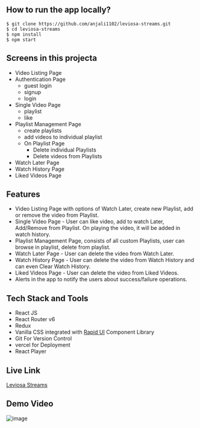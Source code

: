 ## How to run the app locally?
```
$ git clone https://github.com/anjali1102/leviosa-streams.git
$ cd leviosa-streams
$ npm install
$ npm start
```

## Screens in this projecta

- Video Listing Page
- Authentication Page
  - guest login
  - signup
  - login
- Single Video Page
  - playlist
  - like
- Playlist Management Page
  - create playlists
  - add videos to individual playlist
  - On Playlist Page 
    - Delete individual Playlists
    - Delete videos from Playlists
- Watch Later Page
- Watch History Page
- Liked Videos Page

## Features

- Video Listing Page with options of Watch Later, create new Playlist, add or remove the video from Playlist. 
- Single Video Page - User can like video, add to watch Later, Add/Remove from Playlist. On playing the video, it will be added in watch history.
- Playlist Management Page, consists of all custom Playlists, user can browse in playlist, delete from playlist.
- Watch Later Page - User can delete the video from Watch Later.
- Watch History Page - User can delete the video from Watch History and can even Clear Watch History.
- Liked Videos Page - User can delete the video from Liked Videos.
- Alerts in the app to notify the users about success/failure operations.

## Tech Stack and Tools
- React JS
- React Router v6
- Redux
- Vanilla CSS integrated with [Rapid UI](https://rapidui.vercel.app/) Component Library
- Git For Version Control
- vercel for Deployment
- React Player

## Live Link
[Leviosa Streams](https://leviosa-streams.vercel.app/)

## Demo Video

![image](https://user-images.githubusercontent.com/56559378/182254654-5e1d7205-0e98-4bf4-81ab-d47042d0f5f3.png)





